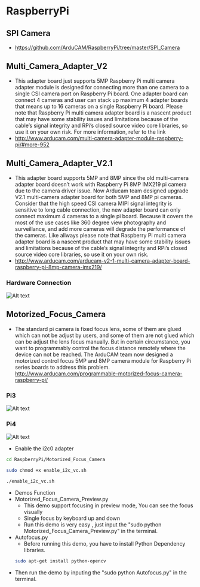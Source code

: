 # RaspberryPi
## SPI Camera
- https://github.com/ArduCAM/RaspberryPi/tree/master/SPI_Camera

## Multi_Camera_Adapter_V2
- This adapter board just supports 5MP Raspberry Pi multi camera adapter module is designed for connecting more than one camera to a single CSI camera port on Raspberry Pi board. One adapter board can connect 4 cameras and user can stack up maximum 4 adapter boards that means up to 16 cameras on a single Raspberry Pi board. Please note that Raspberry Pi multi camera adapter board is a nascent product that may have some stability issues and limitations because of the cable’s signal integrity and RPi’s closed source video core libraries, so use it on your own risk.
For more information, refer to the link
- http://www.arducam.com/multi-camera-adapter-module-raspberry-pi/#more-952

## Multi_Camera_Adapter_V2.1
- This adapter board supports 5MP and 8MP since the old multi-camera adapter board doesn’t work with Raspberry Pi 8MP IMX219 pi camera due to the camera driver issue. Now Arducam team designed upgrade V2.1 multi-camera adapter board for both 5MP and 8MP pi cameras. Consider that the high speed CSI camera MIPI signal integrity is sensitive to long cable connection, the new adapter board can only connect maximum 4 cameras to a single pi board. Because it covers the most of the use cases like 360 degree view photography and surveillance, and add more cameras will degrade the performance of the cameras. Like allways please note that Raspberry Pi multi camera adapter board is a nascent product that may have some stability issues and limitations because of the cable’s signal integrity and RPi’s closed source video core libraries, so use it on your own risk.
- http://www.arducam.com/arducam-v2-1-multi-camera-adapter-board-raspberry-pi-8mp-camera-imx219/
### Hardware Connection
![Alt text](https://github.com/ArduCAM/RaspberryPi/blob/master/data/Multi_Camera_Shield_V2.1.png)

## Motorized_Focus_Camera
- The standard pi camera is fixed focus lens, some of them are glued which can not be adjust by users, and some of them are not glued which can be adjust the lens focus manually. But in certain circumstance, you want to programmably control the focus distance remotely where the device can not be reached. The ArduCAM team now designed a motorized control focus 5MP and 8MP camera module for Raspberry Pi series boards to address this problem.
http://www.arducam.com/programmable-motorized-focus-camera-raspberry-pi/
### Pi3
![Alt text](https://github.com/ArduCAM/RaspberryPi/blob/master/data/AutoFocus_diagram.png)
### Pi4
![Alt text](https://github.com/ArduCAM/RaspberryPi/blob/master/data/Motorized_Focus_Camera_Pi4.jpg)

- Enable the i2c0 adapter 
```bash
cd RaspberryPi/Motorized_Focus_Camera
```
```bash
sudo chmod +x enable_i2c_vc.sh
```
```bash
./enable_i2c_vc.sh
```

- Demos Function
 - Motorized_Focus_Camera_Preview.py
   - This demo support focusing in preview mode, You can see the focus visually
   - Single focus by keyboard up and down
   - Run this demo is very easy , just input the "sudo python Motorized_Focus_Camera_Preview.py" in the terminal.
 - Autofocus.py 
    - Before running this demo, you have to install Python Dependency libraries.
    ```Bash
    sudo apt-get install python-opencv 
    ```
 - Then run the demo by inputing the "sudo python Autofocus.py" in the terminal.
